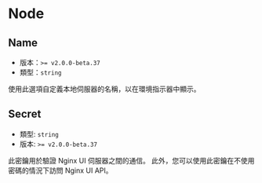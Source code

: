 # Node

## Name

- 版本：`>= v2.0.0-beta.37`
- 類型：`string`

使用此選項自定義本地伺服器的名稱，以在環境指示器中顯示。

## Secret

- 類型: `string`
- 版本: `>= v2.0.0-beta.37`

此密鑰用於驗證 Nginx UI 伺服器之間的通信。
此外，您可以使用此密鑰在不使用密碼的情況下訪問 Nginx UI API。
